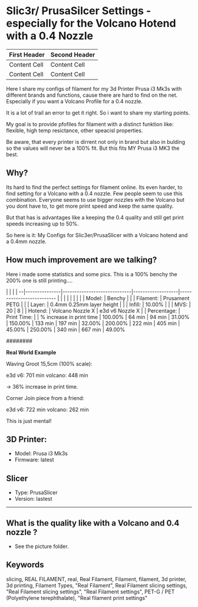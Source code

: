 # Slic3r/ PrusaSilcer Settings - especially for the Volcano Hotend with a 0.4 Nozzle

| First Header  | Second Header |
| ------------- | ------------- |
| Content Cell  | Content Cell  |
| Content Cell  | Content Cell  |

Here I share my configs of filament for my 3d Printer Prusa i3 Mk3s with different brands and functions, cause there are hard to find on the net. Especially if you want a Volcano Profile for a 0.4 nozzle.

It is a lot of trail an error to get it right. So i want to share my starting points.

My goal is to provide pfofiles for filament with a distinct funktion like: flexible, high temp resictance, other speacisl properties.

Be aware, that every printer is dirrent not only in brand but also in bulding so the values will never be a 100% fit. But this fits MY Prusa i3 MK3 the best.

## Why?

Its hard to find the perfect settings for filament online. Its even harder, to find setting for a Volcano with a 0.4 nozzle. Few people seem to use this combination. Everyone seems to use bigger nozzles with the Volcano but you dont have to, to get more print speed and keep the same quality.

But that has is advantages like a keeping the 0.4 quality and still get print speeds increasing up to 50%.

So here is it: My Configs for Slic3er/PrusaSlicer with a Volcano hotend and a 0.4mm nozzle. 

## How much improvement are we talking?

Here i made some statistics and some pics. This is a 100% benchy the 200% one is still printing....

  |               |                             |                   |
--|---------------|-----------------------------|-------------------|--------------------------
  |               |                             |                   |
  |               |                             |                   |
  |  Model:       |  Benchy                     |                   |
  |  Filament:    |  Prusament PETG             |                   |
  |  Layer:       |  0.4mm 0.25mm layer height  |                   |
  |  Infill:      |  10.00%                     |                   |
  |  MVS:         |  20                         |  8                |
  |  Hotend:      |  Volcano Nozzle X           |  e3d v6 Nozzle X  |
  |  Percentage:  |  Print Time:                |                   |  % increase in print time
  |  100.00%      |  64 min                     |  94 min           |  31.00%
  |  150.00%      |  133 min                    |  197 min          |  32.00%
  |  200.00%      |  222 min                    |  405 min          |  45.00%
  |  250.00%      |  340 min                    |  667 min          |  49.00%


########

__Real World Example__

Waving Groot 15,5cm (100% scale):

e3d v6: 701 min
volcano: 448 min

-> 36% increase in print time.

Corner Join piece from a friend:

e3d v6: 722 min
volcano: 262 min

This is just mental!


## 3D Printer:

- Model: Prusa i3 Mk3s 
- Firmware: latest

## Slicer

- Type: PrusaSlicer
- Version: lastest

---------------

## What is the quality like with a Volcano and 0.4 nozzle ?

- See the picture folder.

## Keywords

slicing, REAL FILAMENT, real, Real Filament, Filament, filament, 3d printer, 3d printing, Filament Types, "Real Filament", Real Filament slicing settings, "Real Filament slicing settings", "Real Filament settings", PET-G / PET (Polyethylene terephthalate), "Real filament print settings"
